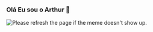 ### Olá Eu sou o Arthur 👋

<img src='https://random-memer.herokuapp.com/' title="Meme" alt="Please refresh the page if the meme doesn't show up.">

<!--
**Fruehling999/Fruehling999** is a ✨ _special_ ✨ repository because its `README.md` (this file) appears on your GitHub profile.

Here are some ideas to get you started:

- 🔭 I’m currently working on ...
- 🌱 I’m currently learning ...
- 👯 I’m looking to collaborate on ...
- 🤔 I’m looking for help with ...
- 💬 Ask me about ...
- 📫 How to reach me: ...
- 😄 Pronouns: ...
- ⚡ Fun fact: ...
-->
